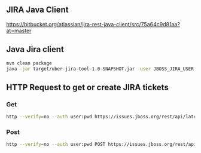 ## JIRA Java Client

https://bitbucket.org/atlassian/jira-rest-java-client/src/75a64c9d81aa?at=master

## Java Jira client

```bash
mvn clean package 
java -jar target/uber-jira-tool-1.0-SNAPSHOT.jar -user JBOSS_JIRA_USER -password JBOSS_JIRA_PWD -issue SB-xxx

```
 
## HTTP Request to get or create JIRA tickets

### Get

```bash
http --verify=no --auth user:pwd https://issues.jboss.org/rest/api/latest/issue/SB-889
```

### Post

```bash
http --verify=no --auth user:pwd POST https://issues.jboss.org/rest/api/2/issue/ < jira.json
```